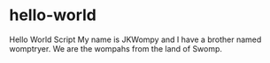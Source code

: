 # hello-world
Hello World Script
My name is JKWompy and I have a brother named womptryer. We are the wompahs from the land of Swomp.

